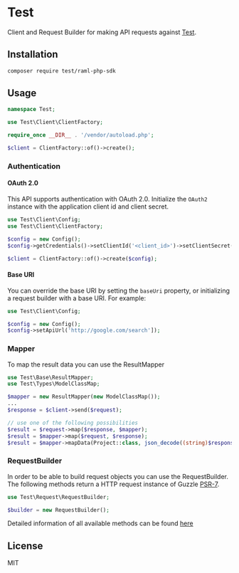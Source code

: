 # Test

Client and Request Builder for making API requests against [Test](https://api.example.com).

## Installation

```sh
composer require test/raml-php-sdk
```

## Usage

```php
namespace Test;

use Test\Client\ClientFactory;

require_once __DIR__ . '/vendor/autoload.php';

$client = ClientFactory::of()->create();
```

### Authentication

#### OAuth 2.0

This API supports authentication with OAuth 2.0. Initialize the `OAuth2` instance with the application client id and client secret.

```php
use Test\Client\Config;
use Test\Client\ClientFactory;

$config = new Config();
$config->getCredentials()->setClientId('<client_id>')->setClientSecret('<client_secret>');

$client = ClientFactory::of()->create($config);
```

#### Base URI

You can override the base URI by setting the `baseUri` property, or initializing a request builder with a base URI. For example:

```php
use Test\Client\Config;

$config = new Config();
$config->setApiUrl('http://google.com/search']);
```

### Mapper

To map the result data you can use the ResultMapper

```php
use Test\Base\ResultMapper;
use Test\Types\ModelClassMap;

$mapper = new ResultMapper(new ModelClassMap());
...
$response = $client->send($request);

// use one of the following possibilities
$result = $request->map($response, $mapper);
$result = $mapper->map($request, $response);
$result = $mapper->mapData(Project::class, json_decode((string)$response->getBody(), true));
```

### RequestBuilder

In order to be able to build request objects you can use the RequestBuilder. The following methods return a HTTP request instance of Guzzle [PSR-7](https://github.com/guzzle/psr7).

```php
use Test\Request\RequestBuilder;

$builder = new RequestBuilder();
```

Detailed information of all available methods can be found [here](docs/requestbuilder.md)

## License

MIT
